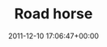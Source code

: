 ---
title:		"Road horse"
type:		"photos"
mediatype:		"upload"
location:		"Kerry, Ireland"
date:		"2011-12-10 17:06:47+00:00"
album:		"nature"
filename:		"kerry-road-horse.md"
series:		"animals"
cl_public_id:		"nature/kerry-road-horse"
cl_version:		1497005046
format:		"tiff"
bytes:		2077744
width:		810
height:		1440
colours:
- "#E4E9E9"
- "#D5DCD7"
- "#E7E2DA"
- "#2E2B29"
- "#817973"
- "#C0AB7E"
- "#FAFAFB"
- "#D1D2C2"
- "#8C7B53"
- "#272529"
- "#303534"
- "#7F8074"
- "#7D867F"
- "#BAB57A"
- "#918C55"
- "#2E291D"
- "#A0B969"
- "#757D7F"
- "#241B17"
- "#8E9353"
- "#B3B975"
exposure_mode:		"Auto"
program:		"Aperture-priority AE"
aperture:		"1.8"
focal_length:		"35.0 mm"
iso:		"1000"
shutter_speed:		"1/125"
metering:		"Multi-segment"
flash:		"Off, Did not fire"
white_balance:		"Custom"
colour_temp:		"7200"
has_crop:		"false"
orientation:		"Horizontal (normal)"
camera_model:		"NIKON D7000"
lens_info:		"35mm f/1.8"
artist:		"Matt Finucane"
x_resolution:		"300"
y_resolution:		"300"
---